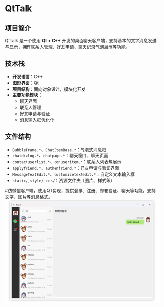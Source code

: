 # QtTalk

## 项目简介

QtTalk 是一个使用 **Qt + C++** 开发的桌面聊天客户端，支持基本的文字消息发送与显示，拥有联系人管理、好友申请、聊天记录气泡展示等功能。

## 技术栈

- **开发语言**：C++
- **图形界面**：Qt
- **项目结构**：面向对象设计，模块化开发
- **主要功能模块**：
  - 聊天界面
  - 联系人管理
  - 好友申请与验证
  - 消息输入框优化化


## 文件结构

- `BubbleFrame.*`、`ChatItemBase.*`：气泡式消息框
- `chatdialog.*`、`chatpage.*`：聊天窗口、聊天页面
- `contactuserlist.*`、`conuseritem.*`：联系人列表与展示
- `applyfriend.*`、`authenfriend.*`：好友申请与验证界面
- `MessageTextEdit.*`、`customizetextedit.*`：自定义文本输入框
- `static/`, `style/`, `res/`：资源文件夹（图片、样式等）

  
#仿微信客户端，使用QT实现，提供登录、注册、邮箱验证、聊天等功能，支持文字、图片等消息格式。
![image](https://github.com/1li2yang3/WeiXing_Client/blob/main/%E6%95%88%E6%9E%9C%E5%9B%BE.png)




